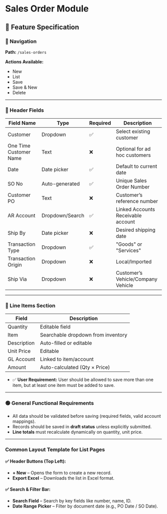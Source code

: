 # Sales Order Module

## 🔵 Feature Specification

### 🔹 Navigation
**Path:** `/sales-orders`

**Actions Available:**
- New
- List
- Save
- Save & New
- Delete

---

### 🔹 Header Fields

| Field Name          | Type        | Required | Description                                                      |
|---------------------|-------------|----------|------------------------------------------------------------------|
| Customer            | Dropdown    | ✅        | Select existing customer                                          |
| One Time Customer Name | Text      | ❌        | Optional for ad hoc customers                                    |
| Date                | Date picker | ✅        | Default to current date                                          |
| SO No               | Auto-generated | ✅     | Unique Sales Order Number                                        |
| Customer PO         | Text        | ❌        | Customer’s reference number                                      |
| AR Account          | Dropdown/Search | ✅     | Linked Accounts Receivable account                                |
| Ship By             | Date picker | ❌        | Desired shipping date                                            |
| Transaction Type    | Dropdown    | ✅        | "Goods" or "Services"                                            |
| Transaction Origin  | Dropdown    | ❌        | Local/Imported                                                   |
| Ship Via            | Dropdown    | ❌        | Customer’s Vehicle/Company Vehicle                               |

---

### 🔹 Line Items Section

| Field       | Description                                              |
|-------------|----------------------------------------------------------|
| Quantity    | Editable field                                           |
| Item        | Searchable dropdown from inventory                        |
| Description | Auto-filled or editable                                   |
| Unit Price  | Editable                                                  |
| GL Account  | Linked to item/account                                    |
| Amount      | Auto-calculated (Qty × Price)                              |

- ✅ **User Requirement:** User should be allowed to save more than one item, but at least one item must be added to save.

---

### 🟢 General Functional Requirements

- All data should be validated before saving (required fields, valid account mappings).
- Records should be saved in **draft status** unless explicitly submitted.
- **Line totals** must recalculate dynamically on quantity, unit price.

---

### Common Layout Template for List Pages

#### ✅ Header Buttons (Top Left):
- **+ New** – Opens the form to create a new record.
- **Export Excel** – Downloads the list in Excel format.

#### ✅ Search & Filter Bar:
- **Search Field** – Search by key fields like number, name, ID.
- **Date Range Picker** – Filter by document date (e.g., PO Date / SO Date).
